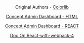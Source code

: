 <p align="center">
    Original Authors - <a href="https://colorlib.com" target="_blank">Colorlib</a>
</p>

<p align="center">
  <a href="https://colorlib.com/polygon/concept" target="_blank">Concept Admin Dashboard - HTML</a>
</p>

<p align="center">
  <a href="https://templates.provirtcomm.com/concept" target="_blank">Concept Admin Dashboard - REACT</a>
</p>

<p align="center">
  <a href="https://github.com/ikechukwukalu/react-with-webpack-4" target="_blank">Doc On React-with-webpack-4</a>
</p>